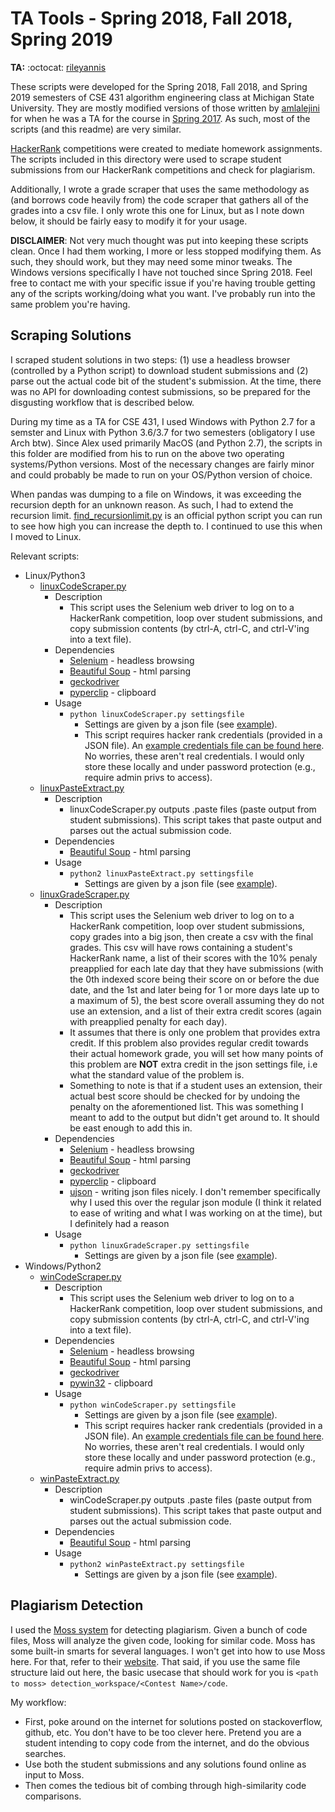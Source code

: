 # TA Tools - Spring 2018, Fall 2018, Spring 2019

**TA:** :octocat: [rileyannis](https://github.com/rileyannis)

These scripts were developed for the Spring 2018, Fall 2018, and Spring 2019 semesters of CSE 431 algorithm engineering class at Michigan State University. They are mostly modified versions of those written by [amlalejini](https://github.com/amlalejini) for when he was a TA for the course in [Spring 2017](../2017-spring/). As such, most of the scripts (and this readme) are very similar.

[HackerRank](https://www.hackerrank.com/) competitions were created to mediate homework assignments. The scripts included in this directory were used to scrape student submissions from our HackerRank competitions and check for plagiarism.

Additionally, I wrote a grade scraper that uses the same methodology as (and borrows code heavily from) the code scraper that gathers all of the grades into a csv file. I only wrote this one for Linux, but as I note down below, it should be fairly easy to modify it for your usage.

**DISCLAIMER**: Not very much thought was put into keeping these scripts clean. Once I had them working, I more or less stopped modifying them. As such, they should work, but they may need some minor tweaks. The Windows versions specifically I have not touched since Spring 2018. Feel free to contact me with your specific issue if you're having trouble getting any of the scripts working/doing what you want. I've probably run into the same problem you're having.

## Scraping Solutions

I scraped student solutions in two steps: (1) use a headless browser (controlled by a Python script) to download student submissions and (2) parse out the actual code bit of the student's submission. At the time, there was no API for downloading contest submissions, so be prepared for the disgusting workflow that is described below.

During my time as a TA for CSE 431, I used Windows with Python 2.7 for a semster and Linux with Python 3.6/3.7 for two semesters (obligatory I use Arch btw). Since Alex used primarily MacOS (and Python 2.7), the scripts in this folder are modified from his to run on the above two operating systems/Python versions. Most of the necessary changes are fairly minor and could probably be made to run on your OS/Python version of choice.

When pandas was dumping to a file on Windows, it was exceeding the recursion depth for an unknown reason. As such, I had to extend the recursion limit. [find_recursionlimit.py](http://svn.python.org/projects/python/trunk/Tools/scripts/find_recursionlimit.py) is an official python script you can run to see how high you can increase the depth to. I continued to use this when I moved to Linux.

Relevant scripts:
- Linux/Python3
  - [linuxCodeScraper.py](./scripts/linuxCodeScraper.py)
    - Description
      - This script uses the Selenium web driver to log on to a HackerRank competition, loop over student submissions, and copy submission contents (by ctrl-A, ctrl-C, and ctrl-V'ing into a text file).
    - Dependencies
      - [Selenium](https://www.seleniumhq.org/) - headless browsing
      - [Beautiful Soup](https://www.crummy.com/software/BeautifulSoup/) - html parsing
      - [geckodriver](https://firefox-source-docs.mozilla.org/testing/geckodriver/geckodriver/)
      - [pyperclip](https://pypi.org/project/pyperclip/) - clipboard
    - Usage
      - `python linuxCodeScraper.py settingsfile`
        - Settings are given by a json file (see [example](./scripts/scraper-settings-example.json)).
        - This script requires hacker rank credentials (provided in a JSON file). An [example credentials file can be found here](./creds/ex_hr_creds.json). No worries, these aren't real credentials. I would only store these locally and under password protection (e.g., require admin privs to access).
  - [linuxPasteExtract.py](./scripts/linuxPasteExtract.py)
    - Description
      - linuxCodeScraper.py outputs .paste files (paste output from student submissions). This script takes that paste output and parses out the actual submission code.
    - Dependencies
      - [Beautiful Soup](https://www.crummy.com/software/BeautifulSoup/) - html parsing
    - Usage
      - `python2 linuxPasteExtract.py settingsfile`
        - Settings are given by a json file (see [example](./scripts/scraper-settings-example.json)).
  - [linuxGradeScraper.py](./scripts/linuxGradeScraper.py)
    - Description
      - This script uses the Selenium web driver to log on to a HackerRank competition, loop over student submissions, copy grades into a big json, then create a csv with the final grades. This csv will have rows containing a student's HackerRank name, a list of their scores with the 10% penaly preapplied for each late day that they have submissions (with the 0th indexed score being their score on or before the due date, and the 1st and later being for 1 or more days late up to a maximum of 5), the best score overall assuming they do not use an extension, and a list of their extra credit scores (again with preapplied penalty for each day).
      - It assumes that there is only one problem that provides extra credit. If this problem also provides regular credit towards their actual homework grade, you will set how many points of this problem are **NOT** extra credit in the json settings file, i.e what the standard value of the problem is.
      - Something to note is that if a student uses an extension, their actual best score should be checked for by undoing the penalty on the aforementioned list. This was something I meant to add to the output but didn't get around to. It should be east enough to add this in.
    - Dependencies
      - [Selenium](https://www.seleniumhq.org/) - headless browsing
      - [Beautiful Soup](https://www.crummy.com/software/BeautifulSoup/) - html parsing
      - [geckodriver](https://firefox-source-docs.mozilla.org/testing/geckodriver/geckodriver/)
      - [pyperclip](https://pypi.org/project/pyperclip/) - clipboard
      - [ujson](https://pypi.org/project/ujson/) - writing json files nicely. I don't remember specifically why I used this over the regular json module (I think it related to ease of writing and what I was working on at the time), but I definitely had a reason
    - Usage
      - `python linuxGradeScraper.py settingsfile`
        - Settings are given by a json file (see [example](./scripts/scraper-settings-example.json)).
- Windows/Python2
  - [winCodeScraper.py](./scripts/winCodeScraper.py)
    - Description
      - This script uses the Selenium web driver to log on to a HackerRank competition, loop over student submissions, and copy submission contents (by ctrl-A, ctrl-C, and ctrl-V'ing into a text file).
    - Dependencies
      - [Selenium](https://www.seleniumhq.org/) - headless browsing
      - [Beautiful Soup](https://www.crummy.com/software/BeautifulSoup/) - html parsing
      - [geckodriver](https://firefox-source-docs.mozilla.org/testing/geckodriver/geckodriver/)
      - [pywin32](https://pypi.org/project/pywin32/) - clipboard
    - Usage
      - `python winCodeScraper.py settingsfile`
        - Settings are given by a json file (see [example](./scripts/scraper-settings-example.json)).
        - This script requires hacker rank credentials (provided in a JSON file). An [example credentials file can be found here](./creds/ex_hr_creds.json). No worries, these aren't real credentials. I would only store these locally and under password protection (e.g., require admin privs to access).
  - [winPasteExtract.py](./scripts/winPasteExtract.py)
    - Description
      - winCodeScraper.py outputs .paste files (paste output from student submissions). This script takes that paste output and parses out the actual submission code.
    - Dependencies
      - [Beautiful Soup](https://www.crummy.com/software/BeautifulSoup/) - html parsing
    - Usage
      - `python2 winPasteExtract.py settingsfile`
        - Settings are given by a json file (see [example](./scripts/scraper-settings-example.json)).

## Plagiarism Detection

I used the [Moss system](https://theory.stanford.edu/~aiken/moss/) for detecting plagiarism. Given a bunch of code files, Moss will analyze the given code, looking for similar code. Moss has some built-in smarts for several languages. I won't get into how to use Moss here. For that, refer to their [website](https://theory.stanford.edu/~aiken/moss/). That said, if you use the same file structure laid out here, the basic usecase that should work for you is `<path to moss> detection_workspace/<Contest Name>/code`.

My workflow:

- First, poke around on the internet for solutions posted on stackoverflow, github, etc. You don't have to be too clever here. Pretend you are a student intending to copy code from the internet, and do the obvious searches. 
- Use both the student submissions and any solutions found online as input to Moss.
- Then comes the tedious bit of combing through high-similarity code comparisons.